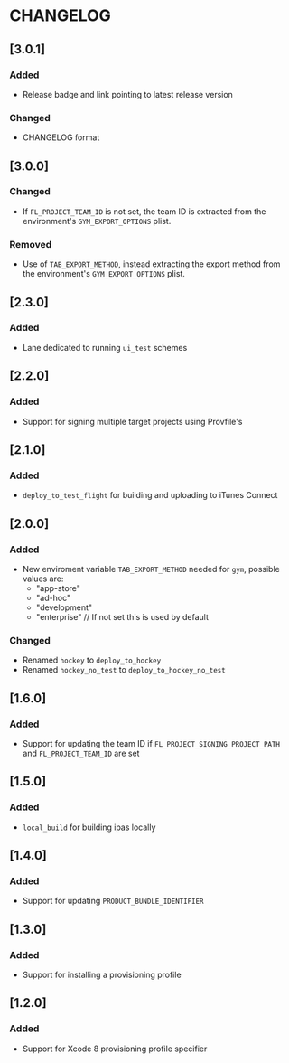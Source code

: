 # CHANGELOG

## [3.0.1]
### Added
- Release badge and link pointing to latest release version

### Changed
- CHANGELOG format

## [3.0.0]
### Changed
- If `FL_PROJECT_TEAM_ID` is not set, the team ID is extracted from the environment's `GYM_EXPORT_OPTIONS` plist.

### Removed
- Use of `TAB_EXPORT_METHOD`, instead extracting the export method from the environment's `GYM_EXPORT_OPTIONS` plist.

## [2.3.0]
### Added
- Lane dedicated to running `ui_test` schemes

## [2.2.0]
### Added
- Support for signing multiple target projects using Provfile's

## [2.1.0]
### Added
- `deploy_to_test_flight` for building and uploading to iTunes Connect

## [2.0.0]
### Added
- New enviroment variable `TAB_EXPORT_METHOD` needed for `gym`, possible values are:
	- "app-store"
	- "ad-hoc"
	- "development"
	- "enterprise" // If not set this is used by default

### Changed
- Renamed `hockey` to `deploy_to_hockey`
- Renamed `hockey_no_test` to `deploy_to_hockey_no_test`

## [1.6.0]
### Added
- Support for updating the team ID if `FL_PROJECT_SIGNING_PROJECT_PATH` and  `FL_PROJECT_TEAM_ID` are set

## [1.5.0]
### Added
- `local_build` for building ipas locally

## [1.4.0]
### Added
- Support for updating `PRODUCT_BUNDLE_IDENTIFIER`

## [1.3.0]
### Added
- Support for installing a provisioning profile

## [1.2.0]
### Added
- Support for Xcode 8 provisioning profile specifier
